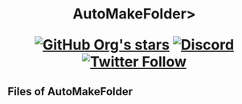 <h1 align="center">AutoMakeFolder>

[![GitHub Org's stars](https://img.shields.io/github/stars/DiaoSuYu?style=social)](https://github.com/DiaoSuYu) [![Discord](https://img.shields.io/discord/965149031498125322?label=Discord&logo=discord&style=social)](https://discord.gg/PVrqDnQSXD) [![Twitter Follow](https://img.shields.io/twitter/follow/suiyue365?style=social)](https://twitter.com/suiyue365)


## Files of AutoMakeFolder

